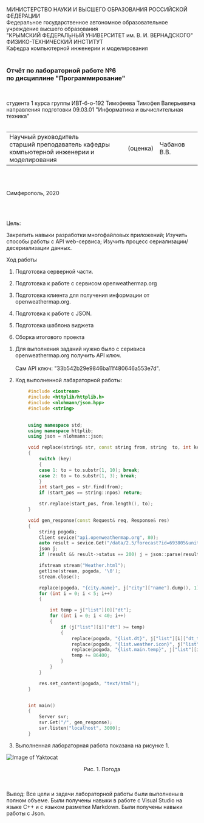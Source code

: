 МИНИСТЕРСТВО НАУКИ  И ВЫСШЕГО ОБРАЗОВАНИЯ РОССИЙСКОЙ ФЕДЕРАЦИИ  
Федеральное государственное автономное образовательное учреждение высшего образования  
"КРЫМСКИЙ ФЕДЕРАЛЬНЫЙ УНИВЕРСИТЕТ им. В. И. ВЕРНАДСКОГО"  
ФИЗИКО-ТЕХНИЧЕСКИЙ ИНСТИТУТ  
Кафедра компьютерной инженерии и моделирования
<br/><br/>

### Отчёт по лабораторной работе №6<br/> по дисциплине "Программирование"
<br/>

студента 1 курса группы ИВТ-б-о-192
Тимофеева Тимофея Валерьевича
направления подготовки 09.03.01 "Информатика и вычислительная техника"  
<br/>

<table>
<tr><td>Научный руководитель<br/> старший преподаватель кафедры<br/> компьютерной инженерии и моделирования</td>
<td>(оценка)</td>
<td>Чабанов В.В.</td>
</tr>
</table>
<br/><br/>

Симферополь, 2020

<br/><br/>

Цель:

Закрепить навыки разработки многофайловыx приложений;
Изучить способы работы с API web-сервиса;
Изучить процесс сериализации/десериализации данных.

Ход работы

1. Подготовка серверной части.

2. Подготовка к работе с сервисом openweathermap.org

3. Подготовка клиента для получения информации от openweathermap.org.

4. Подготовка к работе с JSON.

5. Подготовка шаблона виджета

6. Сборка итогового проекта

1) Для выполнения заданий нужно было с серивиса openweathermap.org получить API ключ.<br></br> 
Сам API ключ: "33b542b29e9846ba11f480646a553e7d".

2) Код выполненной лабараторной работы:

```cpp
        #include <iostream>
        #include <httplib/httplib.h>
        #include <nlohmann/json.hpp>
        #include <string>

    
        using namespace std;
        using namespace httplib;
        using json = nlohmann::json;

        void replace(string& str, const string from, string  to, int key)
        {
	        switch (key)
	        {
	        case 1: to = to.substr(1, 10); break;
	        case 2: to = to.substr(1, 3); break;
	        }
	        int start_pos = str.find(from);
	        if (start_pos == string::npos) return;

	        str.replace(start_pos, from.length(), to);
        }

        void gen_response(const Request& req, Response& res)
        {
	        string pogoda;
	        Client sevice("api.openweathermap.org", 80);
	        auto result = sevice.Get("/data/2.5/forecast?id=693805&units=metric&APPID=33b542b29e9846ba11f480646a553e7d&units=metric");
	        json j;
	        if (result && result->status == 200) j = json::parse(result->body);

	        ifstream stream("Weather.html");
	        getline(stream, pogoda, '\0');
	        stream.close();

	        replace(pogoda, "{city.name}", j["city"]["name"].dump(), 1);
	        for (int i = 0; i < 5; i++)
	        {

		        int temp = j["list"][0]["dt"];
		        for (int i = 0; i < 40; i++) 
		        {
			        if (j["list"][i]["dt"] >= temp)
			        {
				        replace(pogoda, "{list.dt}", j["list"][i]["dt_txt"].dump(), 1);
				        replace(pogoda, "{list.weather.icon}", j["list"][i]["weather"][0]["icon"].dump(), 2);
				        replace(pogoda, "{list.main.temp}", j["list"][i]["main"]["temp"].dump(), 0);
				        temp += 86400;
			        }
		        }
	        }

	        res.set_content(pogoda, "text/html");
        }       


        int main()
        {
        	Server svr;
	        svr.Get("/", gen_response);
	        svr.listen("localhost", 3000);
        }
```
3) Выполненная лабораторная работа показана на рисунке 1.

![Image of Yaktocat](https://github.com/valeti00/labrab/blob/master/labrab6/chrome_tkDoUt0IZD.png?raw=true) 
<center>Рис. 1. Погода</center>
<br></br>

Вывод: Все цели и задачи лабораторной работы были выполнены в полном объеме. Были получены навыки в работе с Visual Studio на языке C++ и с языком разметки Markdown. Были получены навыки работы с Json. 
